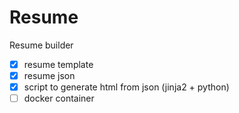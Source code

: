 # Resume

Resume builder

- [x] resume template
- [x] resume json
- [x] script to generate html from json (jinja2 + python)
- [ ] docker container
